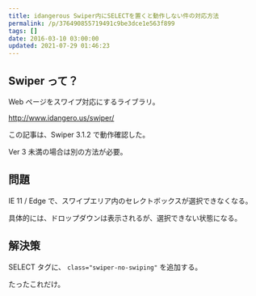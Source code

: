```yaml
---
title: idangerous Swiper内にSELECTを置くと動作しない件の対応方法
permalink: /p/376490855719491c9be3dce1e563f899
tags: []
date: 2016-03-10 03:00:00
updated: 2021-07-29 01:46:23
---
```


## Swiper って？

Web ページをスワイプ対応にするライブラリ。

<a href="http://www.idangero.us/swiper/"><http://www.idangero.us/swiper/> </a>

この記事は、Swiper 3.1.2 で動作確認した。

Ver 3 未満の場合は別の方法が必要。

## 問題

IE 11 / Edge で、スワイプエリア内のセレクトボックスが選択できなくなる。

具体的には、ドロップダウンは表示されるが、選択できない状態になる。

## 解決策

SELECT タグに、 `class="swiper-no-swiping"` を追加する。

たったこれだけ。
